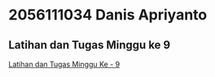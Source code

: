 # 2056111034 Danis Apriyanto

## Latihan dan Tugas Minggu ke 9

[Latihan dan Tugas Minggu Ke - 9](https://github.com/danisapriyanto/tekn-cloud-computing/blob/master/minggu-09/tugas-latihan.md)